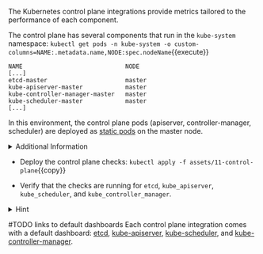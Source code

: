 The Kubernetes control plane integrations provide metrics tailored to the performance of each component.

The control plane has several components that run in the `kube-system` namespace:
`kubectl get pods -n kube-system -o custom-columns=NAME:.metadata.name,NODE:spec.nodeName`{{execute}}

```
NAME                             NODE
[...]
etcd-master                      master
kube-apiserver-master            master
kube-controller-manager-master   master
kube-scheduler-master            master
[...]
```

In this environment, the control plane pods (apiserver, controller-manager, scheduler) are deployed as [static pods](https://kubernetes.io/docs/tasks/administer-cluster/static-pod/) on the master node. 

<details>
<summary>Additional Information</summary>
Support for auto-detecting and discovering the static pods (it required some [contributions upstream](https://github.com/DataDog/datadog-agent/issues/2803#issuecomment-494073838)) is in progress. Until upstream accepts these contributions, we offer a workaround to schedule checks against static pods. A placeholder pod is created, on which we can add annotations used to drive Agent Checks configuration.

The configuration in `assets/11-control-plane/static-pods-discovery.yaml` drives the static pod autodiscovery. See the ([official documetation](https://docs.datadoghq.com/agent/autodiscovery/integrations/?tab=kubernetespodannotations#configuration)).
</details>

* Deploy the control plane checks:
`kubectl apply -f assets/11-control-plane`{{copy}}

* Verify that the checks are running for `etcd`, `kube_apiserver`, `kube_scheduler`, and `kube_controller_manager`.

<details>
<summary>Hint</summary>
To verify a check is running, exec into the agent on the host and verify it's configuration. <br/> <br/>

`agent configcheck` in the agent pod prints the checks the agent has scheduled. <br/> <br/>

`agent status` in the agent pod prints information about the metrics and logs the agent has collected.
</details>

#TODO links to default dashboards
Each control plane integration comes with a default dashboard: [etcd](), [kube-apiserver](), [kube-scheduler](), and [kube-controller-manager]().
